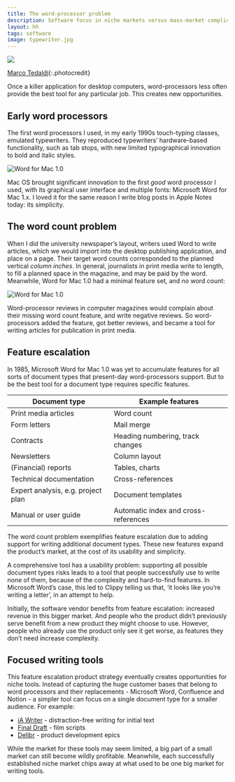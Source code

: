 ```yaml
---
title: The word-processor problem
description: Software focus in niche markets versus mass-market complication
layout: hh
tags: software
image: typewriter.jpg
---
```


![](typewriter.jpg)

[Marco Tedaldi](https://www.flickr.com/photos/kruemi/3391634807){:.photocredit}

Once a killer application for desktop computers, word-processors less often provide the best tool for any particular job.
This creates new opportunities.

## Early word processors

The first word processors I used, in my early 1990s touch-typing classes, emulated typewriters.
They reproduced typewriters’ hardware-based functionality, such as tab stops,
with new limited typographical innovation to bold and italic styles.

![Word for Mac 1.0](word-mac-1.0.webp)

Mac OS brought significant innovation to the first _good_ word processor I used,
with its graphical user interface and multiple fonts: Microsoft Word for Mac 1.x.
I loved it for the same reason I write blog posts in Apple Notes today: its simplicity.

## The word count problem

When I did the university newspaper’s layout, writers used Word to write articles, which we would import into the desktop publishing application, and place on a page.
Their target word counts corresponded to the planned vertical _column inches_.
In general, journalists in print media write to length, to fill a planned space in the magazine, and may be paid by the word.
Meanwhile, Word for Mac 1.0 had a minimal feature set, and no word count:

![Word for Mac 1.0](word-mac-1.0-menus.webp)

Word-processor reviews in computer magazines would complain about their missing word count feature, and write negative reviews.
So word-processors added the feature, got better reviews, and became a tool for writing articles for publication in print media.

## Feature escalation

In 1985, Microsoft Word for Mac 1.0 was yet to accumulate features for all sorts of document types that present-day word-processors support.
But to be the best tool for a document type requires specific features.

| Document type                      | Example features                      |
| ---------------------------------- | ------------------------------------- |
| Print media articles               | Word count                            |
| Form letters                       | Mail merge                            |
| Contracts                          | Heading numbering, track changes      |
| Newsletters                        | Column layout                         |
| (Financial) reports                | Tables, charts                        |
| Technical documentation            | Cross-references                      |
| Expert analysis, e.g. project plan | Document templates                    |
| Manual or user guide               | Automatic index and cross-references  |

The word count problem exemplifies feature escalation due to adding support for writing additional document types.
These new features expand the product’s market, at the cost of its usability and simplicity.

A comprehensive tool has a usability problem: supporting all possible document types risks leads to a tool that people successfully use to write none of them, because of the complexity and hard-to-find features.
In Microsoft Word’s case, this led to Clippy telling us that, ‘it looks like you’re writing a letter’, in an attempt to help.

Initially, the software vendor benefits from feature escalation: increased revenue in this bigger market.
And people who the product didn’t previously serve benefit from a new product they might choose to use.
However, people who already use the product only see it get worse, as features they don’t need increase complexity.

## Focused writing tools

This feature escalation product strategy eventually creates opportunities for niche tools.
Instead of capturing the huge customer bases that belong to word processors and their replacements - Microsoft Word, Confluence and Notion - a simpler tool can focus on a single document type for a smaller audience.
For example:

* [iA Writer](https://ia.net/writer) - distraction-free writing for initial text
* [Final Draft](https://www.finaldraft.com) - film scripts
* [Delibr](delibr-views) - product development epics

While the market for these tools may seem limited, a big part of a small market can still become wildly profitable.
Meanwhile, each successfully established niche market chips away at what used to be one big market for writing tools.
